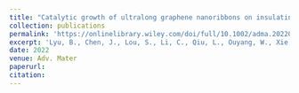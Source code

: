 ```yaml
---
title: "Catalytic growth of ultralong graphene nanoribbons on insulating substrates"
collection: publications
permalink: 'https://onlinelibrary.wiley.com/doi/full/10.1002/adma.202200956'
excerpt: 'Lyu, B., Chen, J., Lou, S., Li, C., Qiu, L., Ouyang, W., Xie, J., Mitchell, I., Wu, T., Deng, A., Hu, C., Zhou, X., Shen, P., Ma, S., Wu, Z., Watanabe, K., Taniguchi, T., Wang, X., Liang, Q., Jia, J., Urbakh, M., Hod, O., Ding, F., Wang, S., Shi, Z. Adv. Mater. 2022, 34, 2200956.'
date: 2022
venue: Adv. Mater
paperurl: 
citation:
---
```


